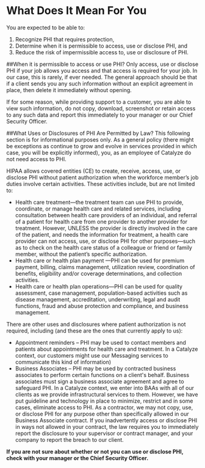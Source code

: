 # What Does It Mean For You

You are expected to be able to:
1. Recognize PHI that requires protection,
2. Determine when it is permissible to access, use or disclose PHI, and
3. Reduce the risk of impermissible access to, use or disclosure of PHI.


##When it is permissible to access or use PHI?
Only access, use or disclose PHI if your job allows you access and that access is required for your job. In our case, this is rarely, if ever needed. The general approach should be that if a client sends you any such information without an explicit agreement in place, then delete it immediately without opening.

If for some reason, while providing support to a customer, you are able to view such information, do not copy, download, screenshot or retain access to any such data and report this immediately to your manager or our Chief Security Officer.

##What Uses or Disclosures of PHI Are Permitted by Law?
This following section is for informational purposes only. As a general policy (there might be exceptions as continue to grow and evolve in services provided in which case, you will be explicitly informed), you, as an employee of Catalyze do not need access to PHI.

HIPAA allows covered entities (CE) to create, receive, access, use, or disclose PHI without patient authorization when the workforce member’s job duties involve certain activities. These activities include, but are not limited to:

- Health care treatment—the treatment team can use PHI to provide, coordinate, or manage health care and related services, including consultation between health care providers of an individual, and referral of a patient for health care from one provider to another provider for treatment. However, UNLESS the provider is directly involved in the care of the patient, and needs the information for treatment, a health care provider can not access, use, or disclose PHI for other purposes—such as to check on the health care status of a colleague or friend or family member, without the patient’s specific authorization.
- Health care or health plan payment —PHI can be used for premium payment, billing, claims management, utilization review, coordination of benefits, eligibility and/or coverage determinations, and collection activities.
- Health care or health plan operations—PHI can be used for quality assessment, case management, population-based activities such as disease management, accreditation, underwriting, legal and audit functions, fraud and abuse protection and compliance, and business management.

There are other uses and disclosures where patient authorization is not required, including (and these are the ones that currently apply to us):
- Appointment reminders – PHI may be used to contact members and patients about appointments for health care and treatment. In a Catalyze context, our customers might use our Messaging services to communicate this kind of information)
- Business Associates – PHI may be used by contracted business associates to perform certain functions on a client's behalf. Business associates must sign a business associate agreement and agree to safeguard PHI. In a Catalyze context, we enter into BAAs with all of our clients as we provide infrastructural services to them. However, we have put guideline and technology in place to minimize, restrict and in some cases, eliminate access to PHI. As a contractor, we may not copy, use, or disclose PHI for any purpose other than specifically allowed in our Business Associate contract. If you inadvertently access or disclose PHI in ways not allowed in your contract, the law requires you to immediately report the disclosure to your supervisor or contract manager, and your company to report the breach to our client.


**If you are not sure about whether or not you can use or disclose PHI, check with your manager or the Chief Security Officer.**
